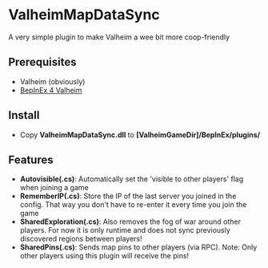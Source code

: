 # ValheimMapDataSync

A very simple plugin to make Valheim a wee bit more coop-friendly

## Prerequisites
* Valheim (obviously)
* [BepInEx 4 Valheim](https://valheim.thunderstore.io/package/denikson/BepInExPack_Valheim/)

## Install
* Copy **ValheimMapDataSync.dll** to **[ValheimGameDir]/BepInEx/plugins/**

## Features
* **Autovisible(.cs)**: Automatically set the 'visible to other players' flag when joining a game
* **RememberIP(.cs)**: Store the IP of the last server you joined in the config. That way you don't have to re-enter it every time you join the game
* **SharedExploration(.cs)**: Also removes the fog of war around other players. For now it is only runtime and does not sync previously discovered regions between players!
* **SharedPins(.cs)**: Sends map pins to other players (via RPC). Note: Only other players using this plugin will receive the pins!